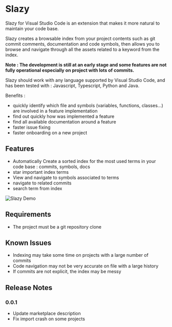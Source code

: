 # Slazy

Slazy for Visual Studio Code is an extension that makes it more natural to maintain your code base.

Slazy creates a browsable index from your project contents such as git commit comments, documentation and code symbols, then allows you to browse and navigate through all the assets related to a keyword from the index. 

**Note : The development is still at an early stage and some features are not fully operational especially on project with lots of commits.**

Slazy should work with any language supported by Visual Studio Code, and has been tested with : Javascript, Typescript, Python and Java.

Benefits :
- quickly identify which file and symbols (variables, functions, classes...) are involved in a feature implementation
- find out quickly how was implemented a feature
- find all available documentation around a feature
- faster issue fixing
- faster onboarding on a new project

## Features

- Automatically Create a sorted index for the most used terms in your code base : commits, symbols, docs
- star important index terms
- View and navigate to symbols associated to terms
- navigate to related commits
- search term from index

![Slazy Demo](images/Slazy-demo.gif)

## Requirements

- The project must be a git repository clone

## Known Issues

- Indexing may take some time on projects with a large number of commits
- Code navigation may not be very accurate on file with a large history
- If commits are not explicit, the index may be messy

## Release Notes

### 0.0.1
- Update marketplace description
- Fix import crash on some projects



